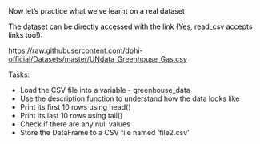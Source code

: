 <p>&nbsp;</p>

<p><span style="color:#000000">Now let&rsquo;s practice what we&rsquo;ve learnt on a real dataset </span></p>

<p><span style="color:#000000">The dataset can be directly accessed with the link (Yes, read_csv accepts links too!):</span></p>

<p><a href="https://raw.githubusercontent.com/dphi-official/Datasets/master/UNdata_Greenhouse_Gas.csv" target="_blank">https://raw.githubusercontent.com/dphi-official/Datasets/master/UNdata_Greenhouse_Gas.csv</a></p>

<p>Tasks:</p>

<ul>
	<li>Load the CSV file into a variable - greenhouse_data</li>
	<li>Use the description function to understand how the data looks like</li>
	<li>Print its first 10 rows using head()</li>
	<li>Print its last 10 rows using tail()</li>
	<li>Check if there are any null values</li>
	<li>Store the DataFrame to a CSV file named &lsquo;file2.csv&rsquo;</li>
</ul>